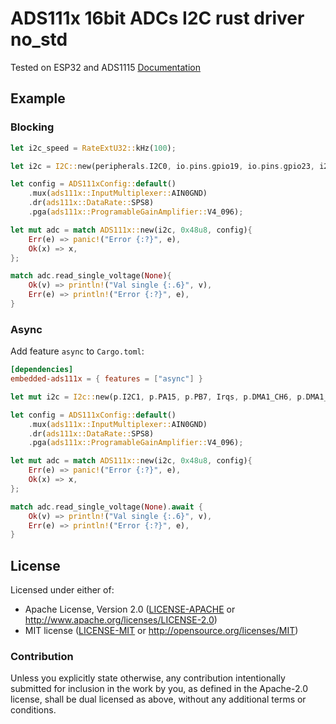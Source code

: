 # ADS111x 16bit ADCs I2C rust driver no_std
Tested on ESP32 and ADS1115
[Documentation](https://www.ti.com/product/ADS1115)

## Example

### Blocking
```rust
let i2c_speed = RateExtU32::kHz(100);

let i2c = I2C::new(peripherals.I2C0, io.pins.gpio19, io.pins.gpio23, i2c_speed, &mut system.peripheral_clock_control, &clocks);

let config = ADS111xConfig::default()
    .mux(ads111x::InputMultiplexer::AIN0GND)
    .dr(ads111x::DataRate::SPS8)
    .pga(ads111x::ProgramableGainAmplifier::V4_096);

let mut adc = match ADS111x::new(i2c, 0x48u8, config){
    Err(e) => panic!("Error {:?}", e),
    Ok(x) => x,
};

match adc.read_single_voltage(None){
    Ok(v) => println!("Val single {:.6}", v),
    Err(e) => println!("Error {:?}", e),
}
```

### Async

Add feature `async` to `Cargo.toml`:

```toml
[dependencies]
embedded-ads111x = { features = ["async"] }
```

```rust
let mut i2c = I2c::new(p.I2C1, p.PA15, p.PB7, Irqs, p.DMA1_CH6, p.DMA1_CH5, hz(100_000), Default::default());

let config = ADS111xConfig::default()
    .mux(ads111x::InputMultiplexer::AIN0GND)
    .dr(ads111x::DataRate::SPS8)
    .pga(ads111x::ProgramableGainAmplifier::V4_096);

let mut adc = match ADS111x::new(i2c, 0x48u8, config){
    Err(e) => panic!("Error {:?}", e),
    Ok(x) => x,
};

match adc.read_single_voltage(None).await {
    Ok(v) => println!("Val single {:.6}", v),
    Err(e) => println!("Error {:?}", e),
}
```
## License

Licensed under either of:

- Apache License, Version 2.0 ([LICENSE-APACHE](LICENSE-APACHE) or http://www.apache.org/licenses/LICENSE-2.0)
- MIT license ([LICENSE-MIT](LICENSE-MIT) or http://opensource.org/licenses/MIT)

### Contribution

Unless you explicitly state otherwise, any contribution intentionally submitted for inclusion in
the work by you, as defined in the Apache-2.0 license, shall be dual licensed as above, without
any additional terms or conditions.
